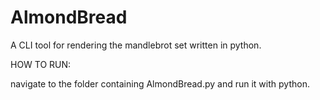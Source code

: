 # AlmondBread
A CLI tool for rendering the mandlebrot set written in python.

HOW TO RUN:

navigate to the folder containing AlmondBread.py and run it with python.
